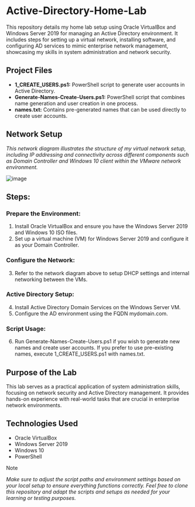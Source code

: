 # **Active-Directory-Home-Lab**
This repository details my home lab setup using Oracle VirtualBox and Windows Server 2019 for managing an Active Directory environment. It includes steps for setting up a virtual network, installing software, and configuring AD services to mimic enterprise network management, showcasing my skills in system administration and network security.

## Project Files

- **1_CREATE_USERS.ps1:** PowerShell script to generate user accounts in Active Directory.
- **Generate-Names-Create-Users.ps1:** PowerShell script that combines name generation and user creation in one process.
- **names.txt:** Contains pre-generated names that can be used directly to create user accounts.

## Network Setup

*This network diagram illustrates the structure of my virtual network setup, including IP addressing and connectivity across different components such as Domain Controller and Windows 10 client within the VMware network environment.*

![image](https://github.com/user-attachments/assets/42f0555d-9a88-4aeb-9a42-55d5588baa99)
## Steps: 

### Prepare the Environment:

1. Install Oracle VirtualBox and ensure you have the Windows Server 2019 and Windows 10 ISO files.
2. Set up a virtual machine (VM) for Windows Server 2019 and configure it as your Domain Controller.
   
### Configure the Network:

3. Refer to the network diagram above to setup DHCP settings and internal networking between the VMs.

### Active Directory Setup:

4. Install Active Directory Domain Services on the Windows Server VM.
5. Configure the AD environment using the FQDN mydomain.com.

### Script Usage:

6. Run Generate-Names-Create-Users.ps1 if you wish to generate new names and create user accounts.
If you prefer to use pre-existing names, execute 1_CREATE_USERS.ps1 with names.txt.

## Purpose of the Lab

This lab serves as a practical application of system administration skills, focusing on network security and Active Directory management. It provides hands-on experience with real-world tasks that are crucial in enterprise network environments.

## Technologies Used
- Oracle VirtualBox
- Windows Server 2019
- Windows 10
- PowerShell
  
>[!NOTE]
*Make sure to adjust the script paths and environment settings based on your local setup to ensure everything functions correctly.*
*Feel free to clone this repository and adapt the scripts and setups as needed for your learning or testing purposes.*


